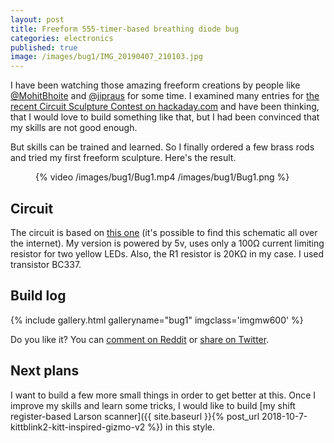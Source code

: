 ```yaml
---
layout: post
title: Freeform 555-timer-based breathing diode bug
categories: electronics
published: true
image: /images/bug1/IMG_20190407_210103.jpg
---
```


I have been watching those amazing freeform creations by people like [@MohitBhoite](https://twitter.com/MohitBhoite) and [@jipraus](https://twitter.com/jipraus) for some time. I examined many entries for [the recent Circuit Sculpture Contest on hackaday.com](https://hackaday.io/contest/162559-circuit-sculpture-contest) and have been thinking, that I would love to build something like that, but I had been convinced that my skills are not good enough.

But skills can be trained and learned. So I finally ordered a few brass rods and tried my first freeform sculpture. Here's the result.

<figure >
    {% video /images/bug1/Bug1.mp4 /images/bug1/Bug1.png %}
</figure>

<!--more-->

## Circuit

The circuit is based on [this one](http://www.555-timer-circuits.com/up-down-fading-led.html) (it's possible to find this schematic all over the internet). My version is powered by 5v, uses only a 100&#8486; current limiting resistor for two yellow LEDs. Also, the R1 resistor is 20K&#8486; in my case. I used transistor BC337.

## Build log

{% include gallery.html galleryname="bug1" imgclass='imgmw600' %}

Do you like it? You can [comment on Reddit](https://www.reddit.com/r/electronics/comments/bare66/my_first_freeform_circuit_creation_simple/) or [share on Twitter](https://twitter.com/josefadamcik/status/1115173648283983872).

## Next plans

I want to build a few more small things in order to get better at this. Once I improve my skills and learn some tricks, I would like to build [my shift register-based Larson scanner]({{ site.baseurl }}{% post_url 2018-10-7-kittblink2-kitt-inspired-gizmo-v2 %}) in this style.